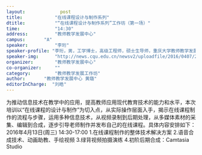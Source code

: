 ```yaml
---
layout: 			post
title:       	  "在线课程设计与制作系列"
dtitle:      	  "“在线课程设计与制作系列”工作坊（第一场）"
time: 		  	  "14:30"
address:	  	  "教师教学发展中心"
campus:	  	  "A"
speaker:	   	  "李珩"
speaker-profile: "李珩，男，工学博士，高级工程师，硕士生导师，重庆大学教师教学发展中心项目主管，重庆大学慕课课程建设小组成员。"
speaker-img:	  "http://news.cqu.edu.cn/newsv2/uploadfile/2016/0407/20160407092915173.jpg"
organizer:		  "教师教学发展中心"
co-organizer:	  ""
category:		  "教师教学发展工作坊"
author:		  "教师教学发展中心 黄璐"
editorInCharge:  "刘皓"
---
```

为推动信息技术在教学中的应用，提高教师应用现代教育技术的能力和水平，本次培训以“在线课程的设计与制作”为切入点，从实际操作层面入手，揭示在线课程制作的流程与步骤，运用多种信息技术，从视频录制到后期处理，从多媒体素材的采集、编辑到合成，逐步引导老师制作并发布自己的在线课程。具体内容安排如下：
  2016年4月13日(周三)
  14:30-17:00
  1.在线课程制作的整体技术解决方案
  2.语音合成技术、动画助教、手绘视频
  3.绿背视频拍摄演练
  4.初阶后期合成：Camtasia Studio
